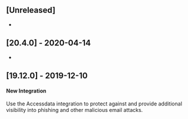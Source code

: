 ## [Unreleased]
-

## [20.4.0] - 2020-04-14
-


## [19.12.0] - 2019-12-10
#### New Integration
Use the Accessdata integration to protect against and provide additional visibility into phishing and other malicious email attacks.

